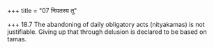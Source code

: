 +++
title = "07 नियतस्य तु"

+++
18.7 The abandoning of daily obligatory acts (nityakamas) is not
justifiable. Giving up that through delusion is declared to be based on
tamas.
